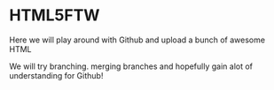 # HTML5FTW
Here we will play around with Github and upload a bunch of awesome HTML

We will try branching. merging branches and hopefully gain alot of understanding for Github!
